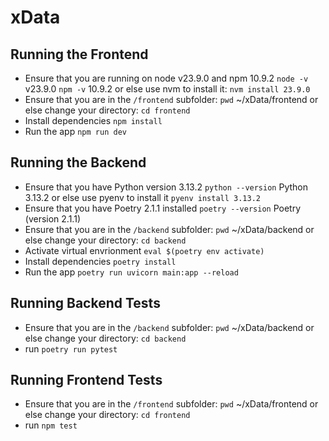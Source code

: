 # xData

## Running the Frontend

- Ensure that you are running on node v23.9.0 and npm 10.9.2
`node -v` v23.9.0
`npm -v` 10.9.2
or else use nvm to install it: `nvm install 23.9.0`
- Ensure that you are in the `/frontend` subfolder:
`pwd` ~/xData/frontend
or else change your directory: `cd frontend`
- Install dependencies `npm install`
- Run the app `npm run dev`

## Running the Backend

- Ensure that you have Python version 3.13.2
`python --version` Python 3.13.2
or else use pyenv to install it `pyenv install 3.13.2`
- Ensure that you have Poetry 2.1.1 installed
`poetry --version` Poetry (version 2.1.1)
- Ensure that you are in the `/backend` subfolder:
`pwd` ~/xData/backend
or else change your directory: `cd backend`
- Activate virtual envrionment `eval $(poetry env activate)`
- Install dependencies `poetry install`
- Run the app `poetry run uvicorn main:app --reload`

## Running Backend Tests
- Ensure that you are in the `/backend` subfolder:
`pwd` ~/xData/backend
or else change your directory: `cd backend`
- run `poetry run pytest`

## Running Frontend Tests
- Ensure that you are in the `/frontend` subfolder:
`pwd` ~/xData/frontend
or else change your directory: `cd frontend`
- run `npm test`
